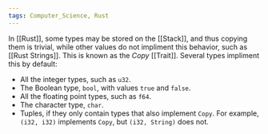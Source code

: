 ```yaml
---
tags: Computer_Science, Rust
---
```


In [[Rust]], some types may be stored on the [[Stack]], and thus copying them is trivial, while other values do not impliment this behavior, such as [[Rust Strings]]. This is known as the *Copy* [[Trait]]. Several types impliment this by default:

-   All the integer types, such as `u32`.
-   The Boolean type, `bool`, with values `true` and `false`.
-   All the floating point types, such as `f64`.
-   The character type, `char`.
-   Tuples, if they only contain types that also implement `Copy`. For example, `(i32, i32)` implements `Copy`, but `(i32, String)` does not.